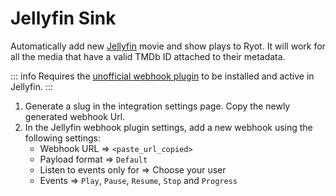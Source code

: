 # Jellyfin Sink

Automatically add new [Jellyfin](https://jellyfin.org/) movie and show plays to Ryot. It
will work for all the media that have a valid TMDb ID attached to their metadata.

::: info
Requires the
[unofficial webhook plugin](https://github.com/shemanaev/jellyfin-plugin-webhooks)
to be installed and active in Jellyfin.
:::

1. Generate a slug in the integration settings page. Copy the newly generated
   webhook Url.
2. In the Jellyfin webhook plugin settings, add a new webhook using the
   following settings:
    - Webhook URL => `<paste_url_copied>`
    - Payload format => `Default`
    - Listen to events only for => Choose your user
    - Events => `Play`, `Pause`, `Resume`, `Stop` and `Progress`
